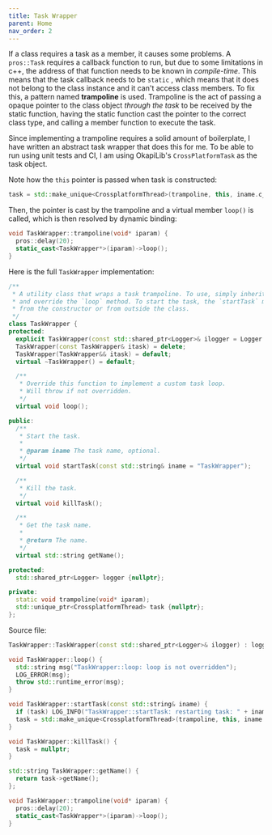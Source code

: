 ```yaml
---
title: Task Wrapper
parent: Home
nav_order: 2
---
```


If a class requires a task as a member, it causes some problems. A `pros::Task` requires a callback function to run, but due to some limitations in c++, the address of that function needs to be known in *compile-time*. This means that the task callback needs to be `static` , which means that it does not belong to the class instance and it can't access class members. To fix this, a pattern named **trampoline** is used. Trampoline is the act of passing a opaque pointer to the class object *through the task* to be received by the static function, having the static function cast the pointer to the correct class type, and calling a member function to execute the task.

Since implementing a trampoline requires a solid amount of boilerplate, I have written an abstract task wrapper that does this for me. To be able to run using unit tests and CI, I am using OkapiLib's `CrossPlatformTask` as the task object.

Note how the `this` pointer is passed when task is constructed:

```cpp
task = std::make_unique<CrossplatformThread>(trampoline, this, iname.c_str());
```

Then, the pointer is cast by the trampoline and a virtual member `loop()` is called, which is then resolved by dynamic binding:

```cpp
void TaskWrapper::trampoline(void* iparam) {
  pros::delay(20);
  static_cast<TaskWrapper*>(iparam)->loop();
}
```

Here is the full `TaskWrapper` implementation:

```cpp
/**
 * A utility class that wraps a task trampoline. To use, simply inherit your class from TaskWrapper
 * and override the `loop` method. To start the task, the `startTask` method must be called, either
 * from the constructor or from outside the class.
 */
class TaskWrapper {
protected:
  explicit TaskWrapper(const std::shared_ptr<Logger>& ilogger = Logger::getDefaultLogger());
  TaskWrapper(const TaskWrapper& itask) = delete;
  TaskWrapper(TaskWrapper&& itask) = default;
  virtual ~TaskWrapper() = default;

  /**
   * Override this function to implement a custom task loop.
   * Will throw if not overridden.
   */
  virtual void loop();

public:
  /**
   * Start the task.
   *
   * @param iname The task name, optional.
   */
  virtual void startTask(const std::string& iname = "TaskWrapper");

  /**
   * Kill the task.
   */
  virtual void killTask();

  /**
   * Get the task name.
   *
   * @return The name.
   */
  virtual std::string getName();

protected:
  std::shared_ptr<Logger> logger {nullptr};

private:
  static void trampoline(void* iparam);
  std::unique_ptr<CrossplatformThread> task {nullptr};
};
```
Source file:

```cpp
TaskWrapper::TaskWrapper(const std::shared_ptr<Logger>& ilogger) : logger(ilogger) {}

void TaskWrapper::loop() {
  std::string msg("TaskWrapper::loop: loop is not overridden");
  LOG_ERROR(msg);
  throw std::runtime_error(msg);
}

void TaskWrapper::startTask(const std::string& iname) {
  if (task) LOG_INFO("TaskWrapper::startTask: restarting task: " + iname);
  task = std::make_unique<CrossplatformThread>(trampoline, this, iname.c_str());
}

void TaskWrapper::killTask() {
  task = nullptr;
}

std::string TaskWrapper::getName() {
  return task->getName();
};

void TaskWrapper::trampoline(void* iparam) {
  pros::delay(20);
  static_cast<TaskWrapper*>(iparam)->loop();
}
```

